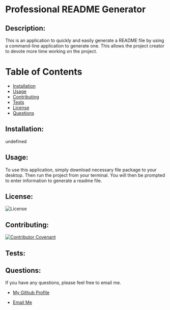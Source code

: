 
# Professional README Generator


## Description:

This is an application to quickly and easily generate a README file by using a command-line application to generate one. This allows the project creator to devote more time working on the project.


# Table of Contents 
- [Installation](#installation)
- [Usage](#usage)
- [Contributing](#contributions)
- [Tests](#tests)
- [License](#license)
- [Questions](#questions)

## Installation:

undefined


## Usage:

To use this application, simply download necessary file package to your desktop. Then run the project from your terminal. You will then be prompted to enter information to generate a readme file.


## License:

![License](https://img.shields.io/badge/License-GPLv3-brightgreen.svg "License Badge")



## Contributing:

[![Contributor Covenant](https://img.shields.io/badge/Contributor%20Covenant-v2.0%20adopted-ff69b4.svg)](CODE_OF_CONDUCT.md)





## Tests:




## Questions:

If you have any questions, please feel free to email me.
- [My Github Profile](https://github.com/https://github.com/https://github.com/igk1024/professional-readme-generator)

- [Email Me](idakrause@gmail.com)

  